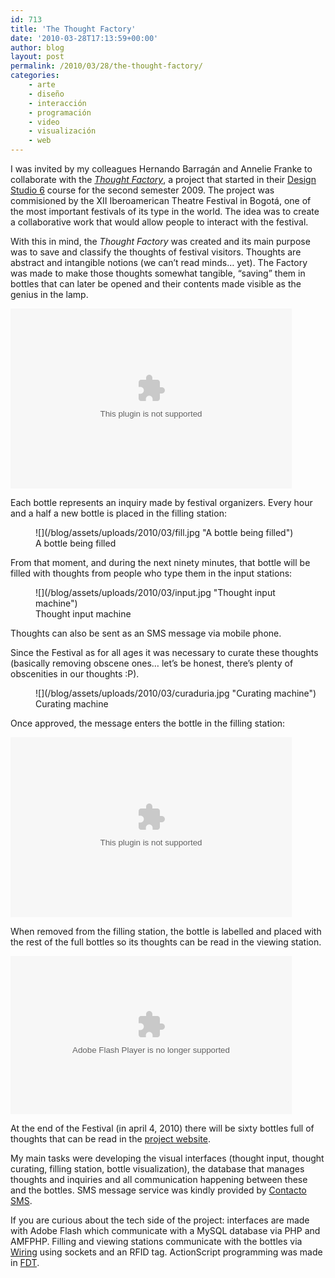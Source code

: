 ```yaml
---
id: 713
title: 'The Thought Factory'
date: '2010-03-28T17:13:59+00:00'
author: blog
layout: post
permalink: /2010/03/28/the-thought-factory/
categories:
    - arte
    - diseño
    - interacción
    - programación
    - video
    - visualización
    - web
---
```


I was invited by my colleagues Hernando Barragán and Annelie Franke to collaborate with the *[Thought Factory](http://loquesefabrica.com)*, a project that started in their [Design Studio 6](http://designblog.uniandes.edu.co/blogs/dise3135/) course for the second semester 2009. The project was commisioned by the XII Iberoamerican Theatre Festival in Bogotá, one of the most important festivals of its type in the world. The idea was to create a collaborative work that would allow people to interact with the festival.

With this in mind, the *Thought Factory* was created and its main purpose was to save and classify the thoughts of festival visitors. Thoughts are abstract and intangible notions (we can’t read minds… yet). The Factory was made to make those thoughts somewhat tangible, “saving” them in bottles that can later be opened and their contents made visible as the genius in the lamp.

<object classid="clsid:02bf25d5-8c17-4b23-bc80-d3488abddc6b" codebase="http://www.apple.com/qtactivex/qtplugin.cab#version=6,0,2,0" height="288" width="450"><param name="autoplay" value="false"></param><param name="loop" value="false"></param><param name="controller" value="true"></param><param name="src" value="/blog/wp-content/uploads/2010/03/visualizador.m4v"></param><embed autoplay="false" controller="true" height="288" loop="false" src="/blog/wp-content/uploads/2010/03/visualizador.m4v" type="video/quicktime" width="450"></embed></object>

Each bottle represents an inquiry made by festival organizers. Every hour and a half a new bottle is placed in the filling station:

<figure aria-describedby="caption-attachment-705" class="wp-caption alignnone" id="attachment_705" style="width: 450px">![](/blog/assets/uploads/2010/03/fill.jpg "A bottle being filled")<figcaption class="wp-caption-text" id="caption-attachment-705">A bottle being filled</figcaption></figure>

From that moment, and during the next ninety minutes, that bottle will be filled with thoughts from people who type them in the input stations:

<figure aria-describedby="caption-attachment-703" class="wp-caption alignnone" id="attachment_703" style="width: 450px">![](/blog/assets/uploads/2010/03/input.jpg "Thought input machine")<figcaption class="wp-caption-text" id="caption-attachment-703">Thought input machine</figcaption></figure>

Thoughts can also be sent as an SMS message via mobile phone.

Since the Festival as for all ages it was necessary to curate these thoughts (basically removing obscene ones… let’s be honest, there’s plenty of obscenities in our thoughts :P).

<figure aria-describedby="caption-attachment-710" class="wp-caption alignnone" id="attachment_710" style="width: 450px">![](/blog/assets/uploads/2010/03/curaduria.jpg "Curating machine")<figcaption class="wp-caption-text" id="caption-attachment-710">Curating machine</figcaption></figure>

Once approved, the message enters the bottle in the filling station:

<object classid="clsid:02bf25d5-8c17-4b23-bc80-d3488abddc6b" codebase="http://www.apple.com/qtactivex/qtplugin.cab#version=6,0,2,0" height="288" width="450"><param name="autoplay" value="false"></param><param name="loop" value="false"></param><param name="controller" value="true"></param><param name="src" value="/blog/wp-content/uploads/2010/03/llenado.m4v"></param><embed autoplay="false" controller="true" height="288" loop="false" src="/blog/wp-content/uploads/2010/03/llenado.m4v" type="video/quicktime" width="450"></embed></object>

When removed from the filling station, the bottle is labelled and placed with the rest of the full bottles so its thoughts can be read in the viewing station.

<object classid="clsid:d27cdb6e-ae6d-11cf-96b8-444553540000" codebase="http://download.macromedia.com/pub/shockwave/cabs/flash/swflash.cab#version=6,0,40,0" height="253" width="450"><param name="data" value="http://www.flickr.com/apps/video/stewart.swf?v=71377"></param><param name="flashvars" value="intl_lang=en-us&photo_secret=721f3e0226&photo_id=4470994212"></param><param name="bgcolor" value="#000000"></param><param name="allowFullScreen" value="true"></param><param name="src" value="http://www.flickr.com/apps/video/stewart.swf?v=71377"></param><param name="allowfullscreen" value="true"></param><embed allowfullscreen="true" bgcolor="#000000" data="http://www.flickr.com/apps/video/stewart.swf?v=71377" flashvars="intl_lang=en-us&photo_secret=721f3e0226&photo_id=4470994212" height="253" src="//www.flickr.com/apps/video/stewart.swf?v=71377" type="application/x-shockwave-flash" width="450"></embed></object>

At the end of the Festival (in april 4, 2010) there will be sixty bottles full of thoughts that can be read in the [project website](http://loquesefabrica.com).

My main tasks were developing the visual interfaces (thought input, thought curating, filling station, bottle visualization), the database that manages thoughts and inquiries and all communication happening between these and the bottles. SMS message service was kindly provided by [Contacto SMS](http://www.contactosms.com.co).

If you are curious about the tech side of the project: interfaces are made with Adobe Flash which communicate with a MySQL database via PHP and AMFPHP. Filling and viewing stations communicate with the bottles via [Wiring](http://wiring.org.co/) using sockets and an RFID tag. ActionScript programming was made in [FDT](http://www.fdt.powerflasher.com/).